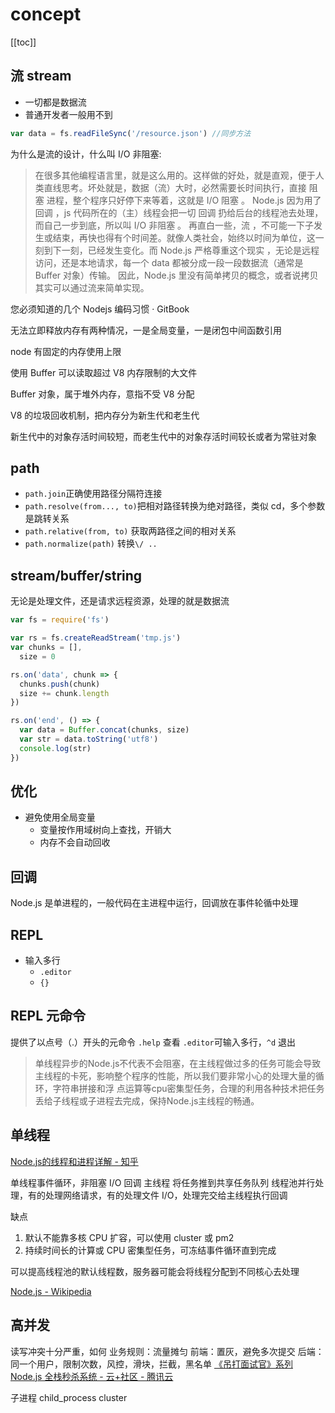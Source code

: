 # concept
[[toc]]

## 流 stream

- 一切都是数据流
- 普通开发者一般用不到

```js
var data = fs.readFileSync('/resource.json') //同步方法
```

为什么是流的设计，什么叫 I/O 非阻塞:
> 在很多其他编程语言里，就是这么用的。这样做的好处，就是直观，便于人类直线思考。坏处就是，数据（流）大时，必然需要长时间执行，直接 阻
> 塞 进程，整个程序只好停下来等着，这就是 I/O 阻塞 。
> Node.js 因为用了 回调 ，js 代码所在的（主）线程会把一切 回调 扔给后台的线程池去处理，而自己一步到底，所以叫 I/O 非阻塞 。 再直白一些，流
> ，不可能一下子发生或结束，再快也得有个时间差。就像人类社会，始终以时间为单位，这一刻到下一刻，已经发生变化。而 Node.js 严格尊重这个现实
> ，无论是远程访问，还是本地请求，每一个 data 都被分成一段一段数据流（通常是 Buffer 对象）传输。
> 因此，Node.js 里没有简单拷贝的概念，或者说拷贝其实可以通过流来简单实现。

您必须知道的几个 Nodejs 编码习惯 · GitBook

无法立即释放内存有两种情况，一是全局变量，一是闭包中间函数引用

node 有固定的内存使用上限

使用 Buffer 可以读取超过 V8 内存限制的大文件

Buffer 对象，属于堆外内存，意指不受 V8 分配

V8 的垃圾回收机制，把内存分为新生代和老生代

新生代中的对象存活时间较短，而老生代中的对象存活时间较长或者为常驻对象

## path

- `path.join`正确使用路径分隔符连接
- `path.resolve(from..., to)`把相对路径转换为绝对路径，类似 cd，多个参数是跳转关系
- `path.relative(from, to)` 获取两路径之间的相对关系
- `path.normalize(path)` 转换`\/ ..`

## stream/buffer/string

无论是处理文件，还是请求远程资源，处理的就是数据流

```js
var fs = require('fs')

var rs = fs.createReadStream('tmp.js')
var chunks = [],
  size = 0

rs.on('data', chunk => {
  chunks.push(chunk)
  size += chunk.length
})

rs.on('end', () => {
  var data = Buffer.concat(chunks, size)
  var str = data.toString('utf8')
  console.log(str)
})
```

## 优化

- 避免使用全局变量
  - 变量按作用域树向上查找，开销大
  - 内存不会自动回收

## 回调

Node.js 是单进程的，一般代码在主进程中运行，回调放在事件轮循中处理

## REPL

- 输入多行
  - `.editor`
  - `{}`

## REPL 元命令
提供了以点号（.）开头的元命令 `.help` 查看
`.editor`可输入多行，`^d` 退出

> 单线程异步的Node.js不代表不会阻塞，在主线程做过多的任务可能会导致主线程的卡死，影响整个程序的性能，所以我们要非常小心的处理大量的循环，字符串拼接和浮
> 点运算等cpu密集型任务，合理的利用各种技术把任务丢给子线程或子进程去完成，保持Node.js主线程的畅通。

## 单线程
[Node.js的线程和进程详解 - 知乎](https://zhuanlan.zhihu.com/p/30743785)

单线程事件循环，非阻塞 I/O 回调
主线程 将任务推到共享任务队列
线程池并行处理，有的处理网络请求，有的处理文件 I/O，处理完交给主线程执行回调

缺点
1. 默认不能靠多核 CPU 扩容，可以使用 cluster 或 pm2
2. 持续时间长的计算或 CPU 密集型任务，可冻结事件循环直到完成

可以提高线程池的默认线程数，服务器可能会将线程分配到不同核心去处理

[Node.js - Wikipedia](https://en.wikipedia.org/wiki/Node.js#Threading)

## 高并发
读写冲突十分严重，如何
业务规则：流量摊匀
前端：置灰，避免多次提交
后端：同一个用户，限制次数，风控，滑块，拦截，黑名单
[《吊打面试官》系列 Node.js 全栈秒杀系统 - 云+社区 - 腾讯云](https://cloud.tencent.com/developer/article/1638407)

子进程
child_process
cluster
